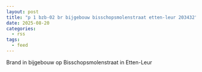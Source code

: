 ```yaml
---
layout: post
title: "p 1 bzb-02 br bijgebouw bisschopsmolenstraat etten-leur 203432"
date: 2025-08-20
categories: 
  - rss
tags: 
  - feed
---
```


Brand in bijgebouw op Bisschopsmolenstraat in Etten-Leur
